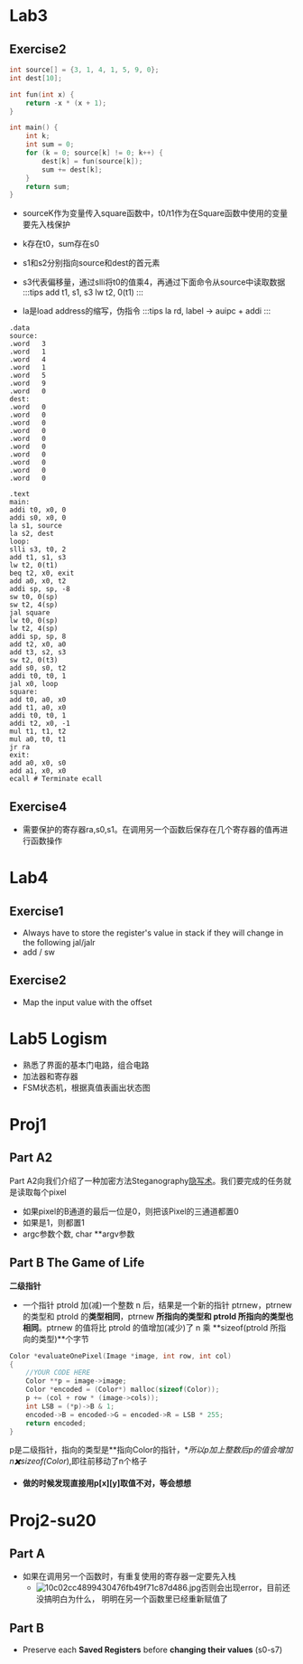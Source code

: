 
# Lab3

## Exercise2

```c
int source[] = {3, 1, 4, 1, 5, 9, 0};
int dest[10];

int fun(int x) {
    return -x * (x + 1);
}

int main() {
    int k;
    int sum = 0;
    for (k = 0; source[k] != 0; k++) {
        dest[k] = fun(source[k]);
        sum += dest[k];
    }
    return sum;
}
```

- sourceK作为变量传入square函数中，t0/t1作为在Square函数中使用的变量要先入栈保护
- k存在t0，sum存在s0
- s1和s2分别指向source和dest的首元素
- s3代表偏移量，通过slli将t0的值乘4，再通过下面命令从source中读取数据
  :::tips
  add t1, s1, s3         lw t2, 0(t1)
  :::

- la是load address的缩写，伪指令
  :::tips
  la rd, label	-> 	auipc + addi
  :::

```
.data
source:
.word   3
.word   1
.word   4
.word   1
.word   5
.word   9
.word   0
dest:
.word   0
.word   0
.word   0
.word   0
.word   0
.word   0
.word   0
.word   0
.word   0
.word   0

.text
main:
addi t0, x0, 0
addi s0, x0, 0
la s1, source
la s2, dest
loop:
slli s3, t0, 2
add t1, s1, s3
lw t2, 0(t1)
beq t2, x0, exit
add a0, x0, t2
addi sp, sp, -8
sw t0, 0(sp)
sw t2, 4(sp)
jal square
lw t0, 0(sp)
lw t2, 4(sp)
addi sp, sp, 8
add t2, x0, a0
add t3, s2, s3
sw t2, 0(t3)
add s0, s0, t2
addi t0, t0, 1
jal x0, loop
square:
add t0, a0, x0
add t1, a0, x0
addi t0, t0, 1
addi t2, x0, -1
mul t1, t1, t2
mul a0, t0, t1
jr ra
exit:
add a0, x0, s0
add a1, x0, x0
ecall # Terminate ecall
```

## Exercise4

- 需要保护的寄存器ra,s0,s1。在调用另一个函数后保存在几个寄存器的值再进行函数操作

# Lab4

## Exercise1

- Always have to store the register's value in stack if they will change in the following jal/jalr
- add / sw 

## Exercise2

- Map the input value with the offset


# Lab5 Logism

- 熟悉了界面的基本门电路，组合电路
- 加法器和寄存器
- FSM状态机，根据真值表画出状态图



# Proj1

## Part A2

Part A2向我们介绍了一种加密方法Steganography[隐写术](https://zh.wikipedia.org/wiki/隐写术)。我们要完成的任务就是读取每个pixel

- 如果pixel的B通道的最后一位是0，则把该Pixel的三通道都置0
- 如果是1，则都置1
- argc参数个数, char **argv参数

## Part B The Game of Life

**二级指针**

- 一个指针 ptrold 加(减)一个整数 n 后，结果是一个新的指针 ptrnew，ptrnew 的类型和 ptrold 的**类型相同**，ptrnew **所指向的类型和 ptrold 所指向的类型也相同**。ptrnew 的值将比 ptrold 的值增加(减少)了 n 乘 **sizeof(ptrold 所指向的类型)**个字节

```c
Color *evaluateOnePixel(Image *image, int row, int col)
{
    //YOUR CODE HERE
    Color **p = image->image;
    Color *encoded = (Color*) malloc(sizeof(Color));
    p += (col + row * (image->cols));
    int LSB = (*p)->B & 1;
    encoded->B = encoded->G = encoded->R = LSB * 255;
    return encoded;
}
```

p是二级指针，指向的类型是**指向Color的指针，**所以p加上整数后p的值会增加n✖️sizeof(Color*),即往前移动了n个格子

- **做的时候发现直接用p[x][y]取值不对，等会想想**

# Proj2-su20

## Part A

- 如果在调用另一个函数时，有重复使用的寄存器一定要先入栈
  - ![10c02cc4899430476fb49f71c87d486.jpg](https://cdn.nlark.com/yuque/0/2023/jpeg/5357310/1678026027345-a117384c-2eeb-4078-9c20-2ed5571a1909.jpeg#averageHue=%23fefefc&clientId=u43dadcf0-dc3e-4&from=drop&id=u748e6ee6&name=10c02cc4899430476fb49f71c87d486.jpg&originHeight=798&originWidth=1712&originalType=binary&ratio=1&rotation=0&showTitle=false&size=264585&status=done&style=none&taskId=u3c5f8ab2-ab0f-4781-8777-9cf8d16a3d6&title=)否则会出现error，目前还没搞明白为什么， 明明在另一个函数里已经重新赋值了

## Part B

- Preserve each **Saved Registers** before **changing their values** (s0-s7)

